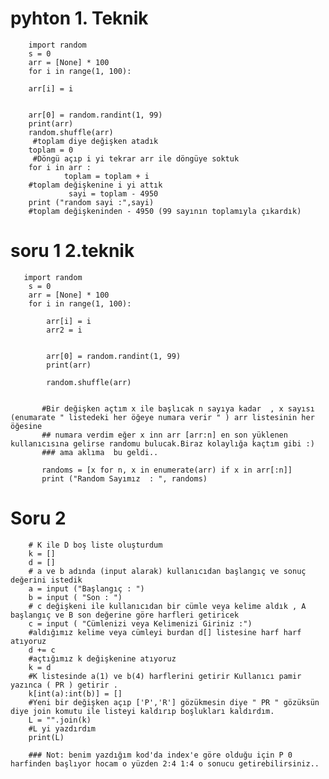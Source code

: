 # pyhton 1. Teknik

        import random
        s = 0
        arr = [None] * 100
        for i in range(1, 100):

        arr[i] = i


        arr[0] = random.randint(1, 99)
        print(arr)
        random.shuffle(arr)
         #toplam diye değişken atadık
        toplam = 0
         #Döngü açıp i yi tekrar arr ile döngüye soktuk
        for i in arr :
                toplam = toplam + i
        #toplam değişkenine i yi attık
                 sayi = toplam - 4950
        print ("random sayi :",sayi)
        #toplam değişkeninden - 4950 (99 sayının toplamıyla çıkardık)

# soru 1 2.teknik
       import random
        s = 0
        arr = [None] * 100
        for i in range(1, 100):

            arr[i] = i
            arr2 = i


            arr[0] = random.randint(1, 99)
            print(arr)

            random.shuffle(arr)


           #Bir değişken açtım x ile başlıcak n sayıya kadar  , x sayısı (enumarate " listedeki her öğeye numara verir " ) arr listesinin her öğesine
           ## numara verdim eğer x inn arr [arr:n] en son yüklenen kullanıcısına gelirse randomu bulucak.Biraz kolaylığa kaçtım gibi :) 
           ### ama aklıma  bu geldi.. 

           randoms = [x for n, x in enumerate(arr) if x in arr[:n]]
           print ("Random Sayımız  : ", randoms)



# Soru 2 

        # K ile D boş liste oluşturdum
        k = []
        d = []
        # a ve b adında (input alarak) kullanıcıdan başlangıç ve sonuç değerini istedik
        a = input ("Başlangıç : ")
        b = input ( "Son : ")
        # c değişkeni ile kullanıcıdan bir cümle veya kelime aldık , A başlangıç ve B son değerine göre harfleri getiricek
        c = input ( "Cümlenizi veya Kelimenizi Giriniz :")
        #aldığımız kelime veya cümleyi burdan d[] listesine harf harf atıyoruz
        d += c
        #açtığımız k değişkenine atıyoruz
        k = d
        #K listesinde a(1) ve b(4) harflerini getirir Kullanıcı pamir yazınca ( PR ) getirir .
        k[int(a):int(b)] = []
        #Yeni bir değişken açıp ['P','R'] gözükmesin diye " PR " gözüksün diye join komutu ile listeyi kaldırıp boşlukları kaldırdım.
        L = "".join(k)
        #L yi yazdırdım
        print(L)

        ### Not: benim yazdığım kod'da index'e göre olduğu için P 0 harfinden başlıyor hocam o yüzden 2:4 1:4 o sonucu getirebilirsiniz..
